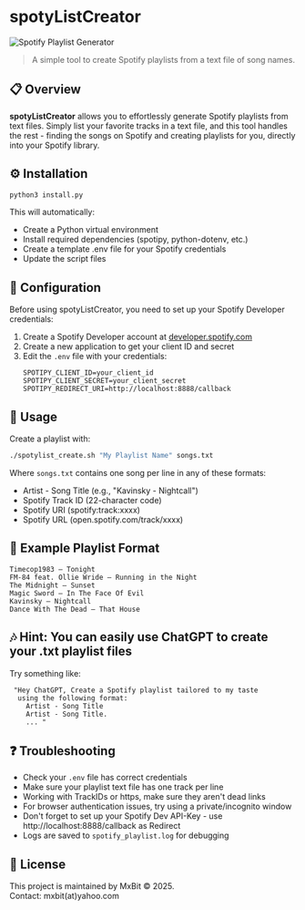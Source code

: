 # spotyListCreator

![Spotify Playlist Generator](https://img.shields.io/badge/Spotify-Playlist%20Generator-1DB954?style=for-the-badge&logo=spotify&logoColor=white)

> A simple tool to create Spotify playlists from a text file of song names.

## 📋 Overview

**spotyListCreator** allows you to effortlessly generate Spotify playlists from text files. Simply list your favorite tracks in a text file, and this tool handles the rest - finding the songs on Spotify and creating playlists for you, directly into your Spotify library.

## ⚙️ Installation

```bash
python3 install.py
```

This will automatically:
- Create a Python virtual environment
- Install required dependencies (spotipy, python-dotenv, etc.)
- Create a template .env file for your Spotify credentials
- Update the script files

## 🔑 Configuration

Before using spotyListCreator, you need to set up your Spotify Developer credentials:

1. Create a Spotify Developer account at [developer.spotify.com](https://developer.spotify.com/)
2. Create a new application to get your client ID and secret
3. Edit the `.env` file with your credentials:
   ```
   SPOTIPY_CLIENT_ID=your_client_id
   SPOTIPY_CLIENT_SECRET=your_client_secret
   SPOTIPY_REDIRECT_URI=http://localhost:8888/callback
   ```

## 🚀 Usage

Create a playlist with:

```bash
./spotylist_create.sh "My Playlist Name" songs.txt
```

Where `songs.txt` contains one song per line in any of these formats:
- Artist - Song Title (e.g., "Kavinsky - Nightcall")
- Spotify Track ID (22-character code)
- Spotify URI (spotify:track:xxxx)
- Spotify URL (open.spotify.com/track/xxxx)

## 📝 Example Playlist Format

```
Timecop1983 – Tonight
FM‑84 feat. Ollie Wride – Running in the Night
The Midnight – Sunset
Magic Sword – In The Face Of Evil
Kavinsky – Nightcall
Dance With The Dead – That House
```

## 🎶 Hint: You can easily use ChatGPT to create your .txt playlist files

Try something like: 
```
 "Hey ChatGPT, Create a Spotify playlist tailored to my taste 
  using the following format: 
    Artist - Song Title
    Artist - Song Title.
    ... "
```


## ❓ Troubleshooting

- Check your `.env` file has correct credentials
- Make sure your playlist text file has one track per line
- Working with TrackIDs or https, make sure they aren't dead links
- For browser authentication issues, try using a private/incognito window
- Don't forget to set up your Spotify Dev API-Key - use http://localhost:8888/callback as Redirect
- Logs are saved to `spotify_playlist.log` for debugging

## 📄 License

This project is maintained by MxBit © 2025.  
Contact: mxbit(at)yahoo.com
